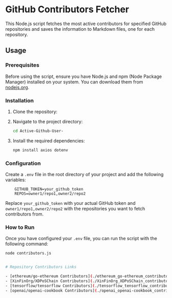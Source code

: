 # GitHub Contributors Fetcher

This Node.js script fetches the most active contributors for specified GitHub repositories and saves the information to Markdown files, one for each repository.

## Usage

### Prerequisites

Before using the script, ensure you have Node.js and npm (Node Package Manager) installed on your system. You can download them from [nodejs.org](https://nodejs.org/).

### Installation

1. Clone the repository:


2. Navigate to the project directory:

    ```bash
    cd Active-Github-User-
    ```

3. Install the required dependencies:

    ```bash
    npm install axios dotenv
    ```

### Configuration

Create a `.env` file in the root directory of your project and add the following variables:


        GITHUB_TOKEN=your_github_token
        REPOS=owner1/repo1,owner2/repo2


Replace `your_github_token` with your actual GitHub token and `owner1/repo1,owner2/repo2` with the repositories you want to fetch contributors from.

### How to Run

Once you have configured your `.env` file, you can run the script with the following command:

```bash
node contributors.js


# Repository Contributors Links

- [ethereum/go-ethereum Contributors](./ethereum_go-ethereum_contributors.md)
- [XinFinOrg/XDPoSChain Contributors](./XinFinOrg_XDPoSChain_contributors.md)
- [tensorflow/tensorflow Contributors](./tensorflow_tensorflow_contributors.md)
- [openai/openai-cookbook Contributors](./openai_openai-cookbook_contributors.md)